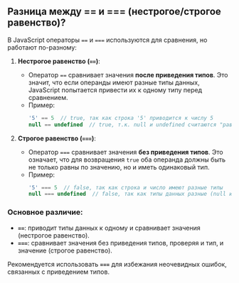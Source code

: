 ## Разница между == и === (нестрогое/строгое равенство)?

В JavaScript операторы `==` и `===` используются для сравнения, но работают по-разному:

1. **Нестрогое равенство (`==`)**:
   - Оператор `==` сравнивает значения **после приведения типов**. Это значит, что если операнды имеют разные типы данных, JavaScript попытается привести их к одному типу перед сравнением.
   - Пример: 
     ```javascript
     '5' == 5  // true, так как строка '5' приводится к числу 5
     null == undefined  // true, т.к. null и undefined считаются "равными" при нестрогом сравнении
     ```

2. **Строгое равенство (`===`)**:
   - Оператор `===` сравнивает значения **без приведения типов**. Это означает, что для возвращения `true` оба операнда должны быть не только равны по значению, но и иметь одинаковый тип.
   - Пример:
     ```javascript
     '5' === 5  // false, так как строка и число имеют разные типы
     null === undefined  // false, так как типы данных разные (null и undefined)
     ```

### Основное различие:
- **`==`**: приводит типы данных к одному и сравнивает значения (нестрогое равенство).
- **`===`**: сравнивает значения без приведения типов, проверяя и тип, и значение (строгое равенство).

Рекомендуется использовать **`===`** для избежания неочевидных ошибок, связанных с приведением типов.